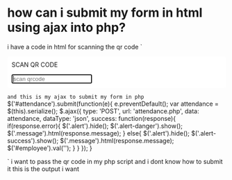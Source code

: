 
# how can i submit my form in html using ajax into php?

i have a code in html for scanning the qr code
`
<form action="attendance.php" method="post" class="form-horizontal" style="border-radius: 5px;padding:10px;background:#fff;" id="divvideo">
                     <i class="glyphicon glyphicon-qrcode"></i> <label>SCAN QR CODE</label> <p id="time"></p>
                    <input type="text" name="employee" id="text" placeholder="scan qrcode" class="form-control"   autofocus>
                </form>
</form>

`
and this is my ajax to submit my form in php
`
 $('#attendance').submit(function(e){
    e.preventDefault();
    var attendance = $(this).serialize();
    $.ajax({
      type: 'POST',
      url: 'attendance.php',
      data: attendance,
      dataType: 'json',
      success: function(response){
        if(response.error){
          $('.alert').hide();
          $('.alert-danger').show();
          $('.message').html(response.message);
        }
        else{
          $('.alert').hide();
          $('.alert-success').show();
          $('.message').html(response.message);
          $('#employee').val('');
        }
      }
    });
  }

`
i want to pass the qr code in my php script and i dont know how to submit it
this is the output i want 

        